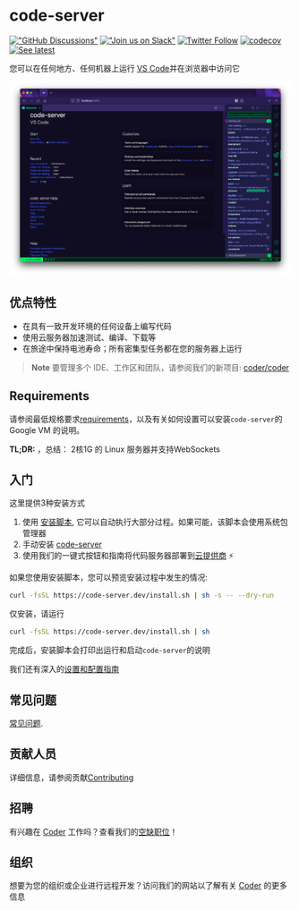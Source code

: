 # code-server

[!["GitHub Discussions"](https://img.shields.io/badge/%20GitHub-%20Discussions-gray.svg?longCache=true&logo=github&colorB=purple)](https://github.com/coder/code-server/discussions) [!["Join us on Slack"](https://img.shields.io/badge/join-us%20on%20slack-gray.svg?longCache=true&logo=slack&colorB=brightgreen)](https://coder.com/community) [![Twitter Follow](https://img.shields.io/twitter/follow/CoderHQ?label=%40CoderHQ&style=social)](https://twitter.com/coderhq) [![codecov](https://codecov.io/gh/coder/code-server/branch/main/graph/badge.svg?token=5iM9farjnC)](https://codecov.io/gh/coder/code-server) [![See latest](https://img.shields.io/static/v1?label=Docs&message=see%20latest&color=blue)](https://coder.com/docs/code-server/latest)

您可以在任何地方、任何机器上运行 [VS Code](https://github.com/Microsoft/vscode)并在浏览器中访问它

![Screenshot](./assets/screenshot.png)

## 优点特性

- 在具有一致开发环境的任何设备上编写代码
- 使用云服务器加速测试、编译、下载等
- 在旅途中保持电池寿命；所有密集型任务都在您的服务器上运行

> **Note**
> 要管理多个 IDE、工作区和团队，请参阅我们的新项目: [coder/coder](http://cdr.co/coder-github)

## Requirements

请参阅最低规格要求[requirements](requirements.md)，以及有关如何设置可以安装`code-server`的 Google VM 的说明。

**TL;DR:** ，总结： 2核1G 的 Linux 服务器并支持WebSockets

## 入门

这里提供3种安装方式

1. 使用 [安装脚本](https://github.com/coder/code-server/blob/main/install.sh), 它可以自动执行大部分过程。如果可能，该脚本会使用系统包管理器
2. 手动安装 [code-server](https://coder.com/docs/code-server/latest/install)
3. 使用我们的一键式按钮和指南将代码服务器部署到[云提供商](https://github.com/coder/deploy-code-server) ⚡

如果您使用安装脚本，您可以预览安装过程中发生的情况:

```bash
curl -fsSL https://code-server.dev/install.sh | sh -s -- --dry-run
```

仅安装，请运行

```bash
curl -fsSL https://code-server.dev/install.sh | sh
```

完成后，安装脚本会打印出运行和启动`code-server`的说明

我们还有深入的[设置和配置指南](https://coder.com/docs/code-server/latest/guide)

## 常见问题

[常见问题](https://coder.com/docs/code-server/latest/FAQ).

## 贡献人员

详细信息，请参阅贡献[Contributing](https://coder.com/docs/code-server/latest/CONTRIBUTING)

## 招聘

有兴趣在 [Coder](https://coder.com/careers) 工作吗？查看我们的[空缺职位](https://coder.com/careers#openings)！

## 组织

想要为您的组织或企业进行远程开发？访问我们的网站以了解有关 [Coder](https://coder.com) 的更多信息
